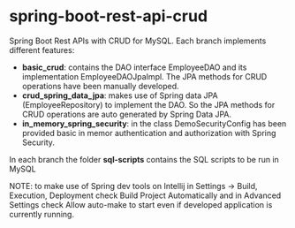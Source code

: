 # spring-boot-rest-api-crud
Spring Boot Rest APIs with CRUD for MySQL. Each branch implements different features:

- **basic_crud**: contains the DAO interface EmployeeDAO and its implementation EmployeeDAOJpaImpl. The JPA methods for CRUD operations have been manually developed.
- **crud_spring_data_jpa**: makes use of Spring data JPA (EmployeeRepository) to implement the DAO. So the JPA methods for CRUD operations are auto generated by Spring Data JPA.
- **in_memory_spring_security**: in the class DemoSecurityConfig has been provided basic in memor authentication and authorization with Spring Security.

In each branch the folder **sql-scripts** contains the SQL scripts to be run in MySQL

NOTE: to make use of Spring dev tools on Intellij in Settings -> Build, Execution, Deployment check Build Project Automatically and in Advanced Settings check Allow auto-make to start even if developed application is currently running.
